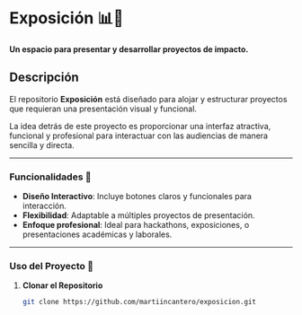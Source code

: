 # Exposición 📊🎯  
**Un espacio para presentar y desarrollar proyectos de impacto.**  

## Descripción  
El repositorio **Exposición** está diseñado para alojar y estructurar proyectos que requieran una presentación visual y funcional.


La idea detrás de este proyecto es proporcionar una interfaz atractiva, funcional y profesional para interactuar con las audiencias de manera sencilla y directa.  

---

### Funcionalidades 🌟  
- **Diseño Interactivo**: Incluye botones claros y funcionales para interacción.  
- **Flexibilidad**: Adaptable a múltiples proyectos de presentación.  
- **Enfoque profesional**: Ideal para hackathons, exposiciones, o presentaciones académicas y laborales.  

---

### Uso del Proyecto 🚀  
1. **Clonar el Repositorio**  
   ```bash
   git clone https://github.com/martiincantero/exposicion.git
   
